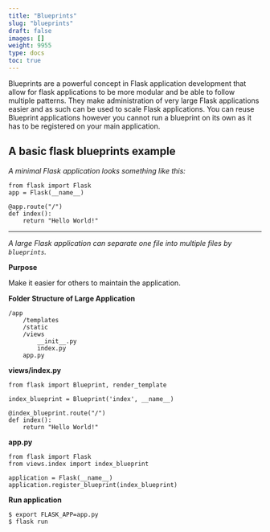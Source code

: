 ```yaml
---
title: "Blueprints"
slug: "blueprints"
draft: false
images: []
weight: 9955
type: docs
toc: true
---
```


Blueprints are a powerful concept in Flask application development that allow for flask applications to be more modular and be able to follow multiple patterns. They make administration of very large Flask applications easier and as such can be used to scale Flask applications. You can reuse Blueprint applications however you cannot run a blueprint on its own as it has to be registered on your main application.

## A basic flask blueprints example
*A minimal Flask application looks something like this:*

    from flask import Flask
    app = Flask(__name__)
    
    @app.route("/")
    def index():
        return "Hello World!"

----------

*A large Flask application can separate one file into multiple files by `blueprints`.* 

**Purpose**

Make it easier for others to maintain the application.

**Folder Structure of Large Application**

    /app
        /templates
        /static
        /views
            __init__.py
            index.py
        app.py

**views/index.py**

    from flask import Blueprint, render_template
    
    index_blueprint = Blueprint('index', __name__)
    
    @index_blueprint.route("/")
    def index():
        return "Hello World!"

**app.py**

    from flask import Flask
    from views.index import index_blueprint
    
    application = Flask(__name__)
    application.register_blueprint(index_blueprint)

**Run application**

    $ export FLASK_APP=app.py
    $ flask run



